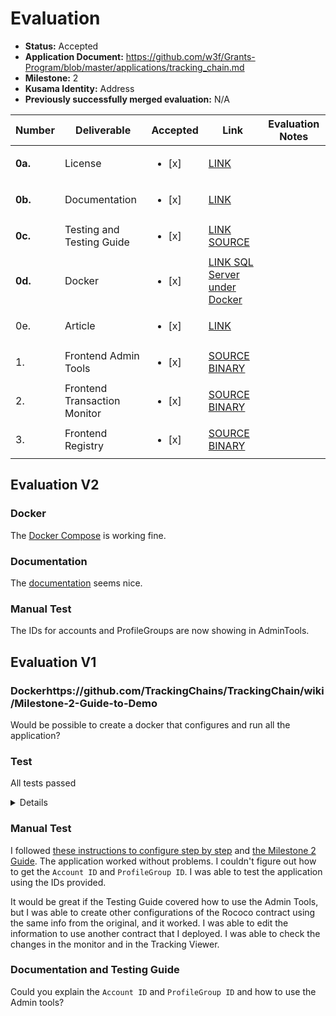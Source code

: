 # Evaluation

- **Status:** Accepted
- **Application Document:** https://github.com/w3f/Grants-Program/blob/master/applications/tracking_chain.md
- **Milestone:** 2
- **Kusama Identity:** Address
- **Previously successfully merged evaluation:** N/A

| Number | Deliverable | Accepted | Link | Evaluation Notes |
| ------ | ----------- | -------- | ---- |----------------- |
| **0a.** | License | <ul><li>[x] </li></ul>| [LINK](https://github.com/TrackingChains/TrackingChain/blob/main/LICENSE) |  |
| **0b.** | Documentation | <ul><li>[x] </li></ul>| [LINK](https://github.com/TrackingChains/TrackingChain/wiki/Milestone-2-Guide-to-Demo)  |  |
| **0c.** | Testing and Testing Guide | <ul><li>[x] </li></ul>| [LINK](https://github.com/TrackingChains/TrackingChain/wiki/Unit-Test)  [SOURCE](https://github.com/TrackingChains/TrackingChain/tree/main/test/TrackingChain.UnitTest) |  |
| **0d.** | Docker | <ul><li>[x] </li></ul>| [LINK SQL Server under Docker](https://learn.microsoft.com/en-us/sql/linux/quickstart-install-connect-docker?view=sql-server-ver16&pivots=cs1-bash) |  |
| 0e. | Article | <ul><li>[x] </li></ul>| [LINK](https://github.com/TrackingChains/TrackingChain/wiki/Milestone-2-Guide-to-Demo)  |  |
| 1. | Frontend Admin Tools | <ul><li>[x] </li></ul>| [SOURCE](https://github.com/TrackingChains/TrackingChain/tree/v0.2.0-alpha/src/TrackingChain.WebApp) [BINARY](https://github.com/TrackingChains/TrackingChain/releases/tag/v0.2.0-alpha) |  |
| 2. | Frontend Transaction Monitor | <ul><li>[x] </li></ul>| [SOURCE](https://github.com/TrackingChains/TrackingChain/tree/v0.2.0-alpha/src/TrackingChain.WebApp) [BINARY](https://github.com/TrackingChains/TrackingChain/releases/tag/v0.2.0-alpha) |  |
| 3. | Frontend Registry | <ul><li>[x] </li></ul>| [SOURCE](https://github.com/TrackingChains/TrackingChain/tree/v0.2.0-alpha/src/TrackingChain.WebApp) [BINARY](https://github.com/TrackingChains/TrackingChain/releases/tag/v0.2.0-alpha) |  |

## Evaluation V2

### Docker 

The [Docker Compose](https://github.com/TrackingChains/TrackingChain/wiki/Docker-Compose) is working fine.

### Documentation

The [documentation](https://github.com/TrackingChains/TrackingChain/wiki/Milestone-2-Guide-to-Demo) seems nice.

### Manual Test

The IDs for accounts and ProfileGroups are now showing in AdminTools.

## Evaluation V1

### Dockerhttps://github.com/TrackingChains/TrackingChain/wiki/Milestone-2-Guide-to-Demo

Would be possible to create a docker that configures and run all the application?

### Test

All tests passed

<details>

```
/home/user/Documents/trackingchain/TrackingChain/test/TrackingChain.UnitTest/bin/Debug/net7.0/TrackingChain.UnitTest.dll (.NETCoreApp,Version=v7.0)
Microsoft (R) Test Execution Command Line Tool Version 17.7.0-preview-23364-03+bc17bb9693cfc4778ded51aa0ab7f1065433f989 (x64)
Copyright (c) Microsoft Corporation.  All rights reserved.

Starting test execution, please wait...
A total of 1 test files matched the specified pattern.
[xUnit.net 00:00:00.00] xUnit.net VSTest Adapter v2.4.5+1caef2f33e (64-bit .NET 7.0.10)
[xUnit.net 00:00:00.83]   Discovering: TrackingChain.UnitTest
[xUnit.net 00:00:00.87]   Discovered:  TrackingChain.UnitTest
[xUnit.net 00:00:00.87]   Starting:	TrackingChain.UnitTest
  Passed TrackingChain.UnitTest.Domain.TransactionRegistryTest.SetToRegistryUnuccessfulShouldSetInError [7 ms]
  Passed TrackingChain.UnitTest.Domain.AccountTest.GetFirstRandomWriterAddress [4 ms]
  Passed TrackingChain.UnitTest.Domain.AccountTest.AccountShouldBePopulateCorrectly [3 ms]
  Passed TrackingChain.UnitTest.Domain.AccountTest.GetFirstRandomWatcherAddress [1 ms]
  Passed TrackingChain.UnitTest.Domain.TransactionRegistryTest.TransactionRegistryShouldBePopulateCorrectly [9 ms]
  Passed TrackingChain.UnitTest.Domain.TransactionRegistryTest.SetToRegistryReceptMissionShouldSetInSuccess [2 ms]
  Passed TrackingChain.UnitTest.Domain.TransactionRegistryTest.GetFirstRandomEndpointAddressShouldBeReturnEndpointWhenPopulated [1 ms]
  Passed TrackingChain.UnitTest.Domain.TransactionRegistryTest.SetToRegistryShouldBePopolateReceptData [1 ms]
  Passed TrackingChain.UnitTest.Domain.TransactionRegistryTest.ShouldBeSetToPending [< 1 ms]
  Passed TrackingChain.UnitTest.Domain.TransactionRegistryTest.GetFirstRandomEndpointAddressShouldBeReturnNullWhenEmpty [< 1 ms]
  Passed TrackingChain.UnitTest.Domain.TransactionRegistryTest.ShouldBeSetToPool [< 1 ms]
  Passed TrackingChain.UnitTest.Domain.TransactionRegistryTest.SetToRegistrySuccessfulShouldSetInSuccess [< 1 ms]
  Passed TrackingChain.UnitTest.Domain.TransactionPendingTest.SetLockedShouldBeSetData [56 ms]
  Passed TrackingChain.UnitTest.Domain.TransactionPendingTest.TransactionPendingShouldBePopulateCorrectly [1 ms]
  Passed TrackingChain.UnitTest.Domain.TransactionPendingTest.SetCompletedShouldBeSetTrue [< 1 ms]
  Passed TrackingChain.UnitTest.Domain.TransactionPendingTest.UnlockShouldBeCleanData [< 1 ms]
  Passed TrackingChain.UnitTest.Triage.TrackingEntryUseCaseTest.AddTransactionAsyncShouldGetGuidAsync [696 ms]
  Passed TrackingChain.UnitTest.Pages.Admin.Smartcontracts.CreateTest.OnPostShoudleGetErrorForJsonInvalidAsync [1 s]
  Passed TrackingChain.UnitTest.Pages.Admin.Accounts.CreateTest.OnPostAsync [1 s]
  Passed TrackingChain.UnitTest.Pages.Admin.Accounts.EditTest.OnPostShoudleGet404WhenAccountNotFoundAsync [1 s]
  Passed TrackingChain.UnitTest.TransactionGenerator.TransactionGeneratorServiceTest.SetToPendinglShouldSetRegistryInPendingAsync [1 s]
  Passed TrackingChain.UnitTest.AggregatorPool.AggregatorServiceTest.SetToPoolShouldSetRegistryInPoolAsync [1 s]
  Passed TrackingChain.UnitTest.Pages.Admin.Smartcontracts.CreateTest.OnPostShoudleCreateSmartContractAsync [25 ms]
  Passed TrackingChain.UnitTest.Pages.Admin.Smartcontracts.EditTest.OnPostShoudleEditSmartContractAsync [1 s]
  Passed TrackingChain.UnitTest.Triage.AnalyticUseCaseTest.GetTrackingStatusShouldBeFindElementAsync [1 s]
  Passed TrackingChain.UnitTest.Pages.Admin.AccountProfileGroups.EditTest.OnPostShoudleGet404WhenProfileNotFoundAsync [1 s]
  Passed TrackingChain.UnitTest.Pages.Admin.ProfileGroups.CreateTest.OnPostShoudleCreateProfileGroupAsync [1 s]
  Passed TrackingChain.UnitTest.Pages.Admin.ProfileGroups.EditTest.OnPostShoudleGet404WhenSmartContracNotFoundAsync [534 ms]
  Passed TrackingChain.UnitTest.AggregatorPool.AggregatorServiceTest.EnqueueShouldCreatePool [24 ms]
  Passed TrackingChain.UnitTest.Pages.Admin.Smartcontracts.EditTest.OnPostShoudleGetErrorForJsonInvalidAsync [20 ms]
  Passed TrackingChain.UnitTest.Pages.Admin.ProfileGroups.CreateTest.OnPostShoudleGet404WhenSmartContracNotFoundAsync [7 ms]
  Passed TrackingChain.UnitTest.AggregatorPool.AggregatorServiceTest.EnqueueShouldSetTriageInPool [5 ms]
  Passed TrackingChain.UnitTest.Pages.Admin.Accounts.EditTest.OnPostAsync [39 ms]
  Passed TrackingChain.UnitTest.Domain.TransactionPoolTest.SetLokedShouldBeSetData [6 ms]
  Passed TrackingChain.UnitTest.Domain.TransactionPoolTest.SetCompletedShouldBeSetTrue [3 ms]
  Passed TrackingChain.UnitTest.Domain.TransactionPoolTest.UnlockShouldBeCleanData [1 ms]
  Passed TrackingChain.UnitTest.Domain.TransactionPoolTest.TransactionPoolShouldBePopulateCorrectly [1 ms]
  Passed TrackingChain.UnitTest.Domain.TransactionTriageTest.TransactionPendingShouldBePopulateCorrectly [2 ms]
  Passed TrackingChain.UnitTest.Domain.TransactionTriageTest.SetInPoolShouldBeSetTrue [1 ms]
  Passed TrackingChain.UnitTest.Domain.TransactionTriageTest.SetCompletedShouldBeSetTrue [1 ms]
  Passed TrackingChain.UnitTest.Triage.RegistryServiceTest.GetSmartContractAsync [44 ms]
  Passed TrackingChain.UnitTest.AggregatorPool.EnqueuerPoolUseCaseTest.EnqueueTransactionAsync [1 s]
  Passed TrackingChain.UnitTest.Pages.Admin.AccountProfileGroups.EditTest.OnPostShoudleEditProfileGroupAsync [34 ms]
  Passed TrackingChain.UnitTest.Pages.Admin.AccountProfileGroups.EditTest.OnPostShoudleGet404WhenAccountNotFoundAsync [6 ms]
  Passed TrackingChain.UnitTest.Pages.Admin.Accounts.DeleteTest.OnPostAsync [1 s]
  Passed TrackingChain.UnitTest.Pages.Admin.Smartcontracts.DeleteTest.OnPostAsync [1 s]
  Passed TrackingChain.UnitTest.Pages.Admin.ProfileGroups.EditTest.OnPostShoudleEditProfileGroupAsync [44 ms]
  Passed TrackingChain.UnitTest.Pages.Admin.AccountProfileGroups.CreateTest.OnPostShoudleGet404WhenProfileNotFoundAsync [39 ms]
  Passed TrackingChain.UnitTest.TransactionWatcher.PendingTransactionWatcherUseCaseTest.AddTransactionAsyncShouldGetGuidAsync [1 s]
  Passed TrackingChain.UnitTest.Pages.Admin.AccountProfileGroups.CreateTest.OnPostShoudleGet404WhenAccountNotFoundAsync [4 ms]
  Passed TrackingChain.UnitTest.Pages.Admin.ProfileGroups.DeleteTest.OnPostAsync [47 ms]
  Passed TrackingChain.UnitTest.TransactionGenerator.PoolDequeuerUseCaseTest.AddTransactionAsyncShouldGetGuidAsync [1 s]
  Passed TrackingChain.UnitTest.Triage.AnalyticUseCaseTest.GetTrackingPoolsAsync [71 ms]
  Passed TrackingChain.UnitTest.Pages.Admin.AccountProfileGroups.CreateTest.OnPostShoudleCreateProfileGroupAsync [6 ms]
  Passed TrackingChain.UnitTest.Triage.AnalyticUseCaseTest.GetTrackingTriagesAsync [14 ms]
  Passed TrackingChain.UnitTest.Triage.AnalyticUseCaseTest.GetTrackingStatusShouldBeReturNullAsync [2 ms]
  Passed TrackingChain.UnitTest.Triage.AnalyticUseCaseTest.GetTrackingShouldBeReturNullAsync [3 ms]
  Passed TrackingChain.UnitTest.Triage.AnalyticUseCaseTest.GetTrackingPendingsAsync [25 ms]
  Passed TrackingChain.UnitTest.TransactionGenerator.TransactionGeneratorServiceTest.ShouldGetOnlyUnlockedTransactionForProfileAsync [131 ms]
  Passed TrackingChain.UnitTest.Pages.Admin.AccountProfileGroups.DeleteTest.OnPostShoudleCreateProfileGroupAsync [98 ms]
  Passed TrackingChain.UnitTest.Triage.AnalyticUseCaseTest.GetTrackingSuccessfullyAsync [13 ms]
  Passed TrackingChain.UnitTest.TransactionGenerator.TransactionGeneratorServiceTest.ShouldBeCreateTransactionPendingAsync [17 ms]
  Passed TrackingChain.UnitTest.Triage.TransactionTriageServiceTest.GetSmartContractForTransactionShouldNotFoundContractByCategoryNameAsync [160 ms]
  Passed TrackingChain.UnitTest.Triage.TransactionTriageServiceTest.GetSmartContractForTransactionShouldNotFoundContractByAuthorityNameAsync [4 ms]
  Passed TrackingChain.UnitTest.Triage.TransactionTriageServiceTest.GetProfileGroupForTransactionShouldFindContractByCategoryNullAsync [3 ms]
  Passed TrackingChain.UnitTest.Triage.AnalyticUseCaseTest.GetTrackingFailedsAsync [14 ms]
  Passed TrackingChain.UnitTest.Triage.TransactionTriageServiceTest.GetSmartContractForTransactionShouldFindContractByAuthorityNameAsync [3 ms]
  Passed TrackingChain.UnitTest.Triage.AnalyticUseCaseTest.GetTrackingShouldBeFindElementAsync [2 ms]
  Passed TrackingChain.UnitTest.TransactionWatcher.TransactionWatcherServiceTest.GetOnlyUnlockedTransactionShouldFilterWatchingFromAsync [1 s]
  Passed TrackingChain.UnitTest.TransactionWatcher.TransactionWatcherServiceTest.ShouldBeSetTransactionTriageCompletedAsync [9 ms]
  Passed TrackingChain.UnitTest.TransactionWatcher.TransactionWatcherServiceTest.SetToRegistryShouldPopolateDataReceiptAsync [4 ms]
  Passed TrackingChain.UnitTest.TransactionWatcher.TransactionWatcherServiceTest.ShouldGetOnlyUnlockedTransactionForProfileAsync [9 ms]
  Passed TrackingChain.UnitTest.TransactionWatcher.TransactionWatcherServiceTest.ShouldBeSetTransactionPoolCompletedAsync [11 ms]
  Passed TrackingChain.UnitTest.Triage.TransactionTriageServiceTest.ShouldGetTriageFirstInEvenWithMultipleCodeAndLockedCaseAsync [59 ms]
  Passed TrackingChain.UnitTest.Triage.TransactionTriageServiceTest.ShouldGetTriageExcludeAllCoeInPoolAsync [3 ms]
  Passed TrackingChain.UnitTest.Triage.TransactionTriageServiceTest.ShouldGetTriageFirstInAsync [3 ms]
  Passed TrackingChain.UnitTest.Triage.TransactionTriageServiceTest.AddTransactionAsync [9 ms]
  Passed TrackingChain.UnitTest.Triage.TransactionTriageServiceTest.ShouldGetTriageFirstInEvenWithMultipleCodeAsync [3 ms]
[xUnit.net 00:00:02.42]   Finished:	TrackingChain.UnitTest
  Passed TrackingChain.UnitTest.Triage.TransactionTriageServiceTest.ShouldGetTriageExcludeCompletedAsync [2 ms]
  Passed TrackingChain.UnitTest.Triage.TransactionTriageServiceTest.GetProfileGroupForTransactionShouldFindContractByAuthorityNullAsync [13 ms]
  Passed TrackingChain.UnitTest.Triage.TransactionTriageServiceTest.GetSmartContractForTransactionShouldFindContractByCategoryNameAsync [3 ms]

Test Run Successful.
Total tests: 81
 	Passed: 81
 Total time: 2,9562 Seconds
 	1>Done Building Project "/home/user/Documents/trackingchain/TrackingChain/test/TrackingChain.UnitTest/TrackingChain.UnitTest.csproj" (VSTest target(s)).

Build succeeded.
	0 Warning(s)
	0 Error(s)

Time Elapsed 00:00:11.65
```

</details>

### Manual Test

I followed [these instructions to configure step by step](https://github.com/TrackingChains/TrackingChain/wiki/Configuration-Step-By-Step) and [the Milestone 2 Guide](https://github.com/TrackingChains/TrackingChain/wiki/Milestone-2-Guide-to-Demo). The application worked without problems. I couldn't figure out how to get the `Account ID` and `ProfileGroup ID`. I was able to test the application using the IDs provided. 

It would be great if the Testing Guide covered how to use the Admin Tools, but I was able to create other configurations of the Rococo contract using the same info from the original, and it worked. I was able to edit the information to use another contract that I deployed. I was able to check the changes in the monitor and in the Tracking Viewer.


### Documentation and Testing Guide

Could you explain the `Account ID` and `ProfileGroup ID` and how to use the Admin tools?
